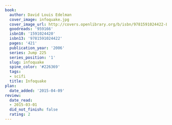 ```yaml
---
book:
  author: David Louis Edelman
  cover_image: infoquake.jpg
  cover_image_url: http://covers.openlibrary.org/b/isbn/9781591024422-L.jpg
  goodreads: '959166'
  isbn10: '1591024420'
  isbn13: '9781591024422'
  pages: '421'
  publication_year: '2006'
  series: Jump 225
  series_position: '1'
  slug: infoquake
  spine_color: '#226369'
  tags:
  - scifi
  title: Infoquake
plan:
  date_added: '2015-04-09'
review:
  date_read:
  - 2015-03-01
  did_not_finish: false
  rating: 2
---
```


